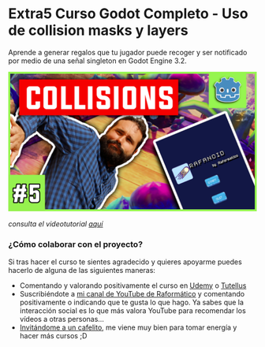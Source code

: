 # Extra5 Curso Godot Completo - Uso de collision masks y layers
Aprende a generar regalos que tu jugador puede recoger y ser notificado por medio de una señal singleton en Godot Engine 3.2. 

![Extra5 Curso Godot Completo - Uso de collision masks y layers](../Thumbnails/extra5.png)

*consulta el videotutorial [aquí](https://www.youtube.com/watch?v=8FILrmpwWo4)*

### ¿Cómo colaborar con el proyecto?

Si tras hacer el curso te sientes agradecido y quieres apoyarme puedes hacerlo de alguna de las siguientes maneras:

- Comentando y valorando positivamente el curso en [Udemy](https://www.udemy.com/course/godot-3-primer-videojuego/) o [Tutellus](https://www.tutellus.com/tecnologia/videojuegos/haz-tu-primer-videojuego-con-godot-32-30039)
- Suscribiéndote a [mi canal de YouTube de Raformático](https://www.youtube.com/c/raformatico) y comentando positivamente o indicando que te gusta lo que hago. Ya sabes que la interacción social es lo que más valora YouTube para recomendar los vídeos a otras personas...
- [Invitándome a un cafelito](https://www.buymeacoffee.com/raformatico), me viene muy bien para tomar energía y hacer más cursos ;D